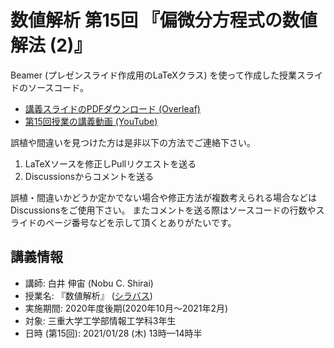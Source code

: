# 数値解析 第15回 『偏微分方程式の数値解法 (2)』

Beamer (プレゼンスライド作成用のLaTeXクラス) を使って作成した授業スライドのソースコード。

- [講義スライドのPDFダウンロード (Overleaf)](https://www.overleaf.com/read/bygnpxwcwwjd)
- [第15回授業の講義動画 (YouTube)](https://youtu.be/dX3F5_RHWRg)

誤植や間違いを見つけた方は是非以下の方法でご連絡下さい。

1. LaTeXソースを修正しPullリクエストを送る
2. Discussionsからコメントを送る

誤植・間違いかどうか定かでない場合や修正方法が複数考えられる場合などはDiscussionsをご使用下さい。
またコメントを送る際はソースコードの行数やスライドのページ番号などを示して頂くとありがたいです。

## 講義情報

- 講師: 白井 伸宙 (Nobu C. Shirai)
- 授業名: 『数値解析』 ([シラバス](http://syllabus.mie-u.ac.jp/syllabus/2020/?action=display&id=12353))
- 実施期間: 2020年度後期(2020年10月～2021年2月)
- 対象:  三重大学工学部情報工学科3年生
- 日時 (第15回): 2021/01/28 (木) 13時—14時半


